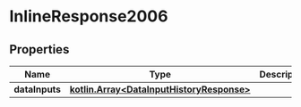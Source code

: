 
# InlineResponse2006

## Properties
Name | Type | Description | Notes
------------ | ------------- | ------------- | -------------
**dataInputs** | [**kotlin.Array&lt;DataInputHistoryResponse&gt;**](DataInputHistoryResponse.md) |  |  [optional]



